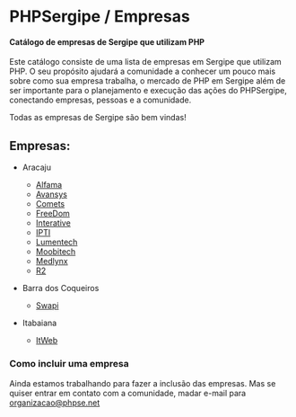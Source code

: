 # PHPSergipe / Empresas #

#### Catálogo de empresas de Sergipe que utilizam PHP

Este catálogo consiste de uma lista de empresas em Sergipe que utilizam PHP. O seu propósito ajudará a comunidade a conhecer um pouco mais sobre como sua empresa trabalha, o mercado de PHP em Sergipe além de ser importante para o planejamento e execução das ações do PHPSergipe, conectando empresas, pessoas e a comunidade.

Todas as empresas de Sergipe são bem vindas!

## Empresas:

* Aracaju
  * [Alfama](https://goo.gl/fKvcev)
  * [Avansys](https://goo.gl/dcMW6p)
  * [Comets](https://goo.gl/JZwW7d)
  * [FreeDom](https://goo.gl/zCkJRP)
  * [Interative](https://goo.gl/D8ybUf)
  * [IPTI](https://goo.gl/iVRkZq)
  * [Lumentech](https://goo.gl/L1RFRL)
  * [Moobitech](https://goo.gl/JPkB9i)
  * [Medlynx](https://goo.gl/imLJsf)
  * [R2](https://goo.gl/P7tv8C)

* Barra dos Coqueiros
  * [Swapi](https://goo.gl/WQB6Mk)

* Itabaiana
  * [ItWeb](https://goo.gl/xMK8dH)


### Como incluir uma empresa

Ainda estamos trabalhando para fazer a inclusão das empresas. Mas se quiser entrar em contato com a comunidade, madar e-mail para organizacao@phpse.net
